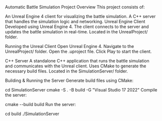 Automatic Battle Simulation
Project Overview
This project consists of:

An Unreal Engine 4 client for visualizing the battle simulation.
A C++ server that handles the simulation logic and networking.
Unreal Engine Client
Developed using Unreal Engine 4.
The client connects to the server and updates the battle simulation in real-time.
Located in the UnrealProject/ folder.

Running the Unreal Client
Open Unreal Engine 4.
Navigate to the UnrealProject/ folder.
Open the .uproject file.
Click Play to start the client.

C++ Server
A standalone C++ application that runs the battle simulation and communicates with the Unreal client.
Uses CMake to generate the necessary build files.
Located in the SimulationServer/ folder.

Building & Running the Server
Generate build files using CMake:

cd SimulationServer
cmake -S . -B build -G "Visual Studio 17 2022"
Compile the server:

cmake --build build
Run the server:

cd build
./SimulationServer